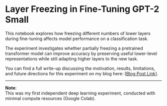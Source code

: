 # Layer Freezing in Fine-Tuning GPT-2 Small

This notebook explores how freezing different numbers of lower layers during fine-tuning affects model performance on a classification task.

The experiment investigates whether partially freezing a pretrained transformer model can improve accuracy by preserving useful lower-level representations while still adapting higher layers to the new task.

You can find a full write-up discussing the motivation, results, limitations, and future directions for this experiment on my blog here: [[Blog Post Link](https://aymanmahfuz27.github.io/principles-first-blog/)].

---

**Note**:  
This was my first independent deep learning experiment, conducted with minimal compute resources (Google Colab).
